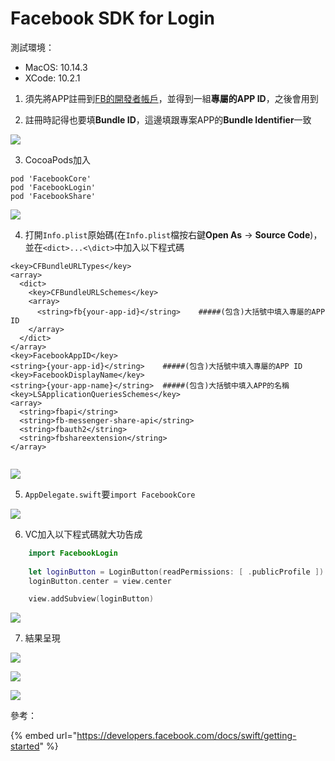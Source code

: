 # Facebook SDK for Login

測試環境：  
  - MacOS: 10.14.3  
  - XCode: 10.2.1

1. 須先將APP註冊到[FB的開發者帳戶](https://developers.facebook.com/apps/)，並得到一組**專屬的APP ID**，之後會用到

2. 註冊時記得也要填**Bundle ID**，這邊填跟專案APP的**Bundle Identifier**一致  
 

![](../../../.gitbook/assets/ying-mu-kuai-zhao-20190618-xia-wu-11.17.49.png)

3. CocoaPods加入  

```text
pod 'FacebookCore'
pod 'FacebookLogin'
pod 'FacebookShare'
```

![](../../../.gitbook/assets/ying-mu-kuai-zhao-20190618-xia-wu-11.23.47.png)

4. 打開`Info.plist`原始碼\(在`Info.plist`檔按右鍵**Open As** -&gt; **Source Code**\)，並在`<dict>...<\dict>`中加入以下程式碼

```markup
<key>CFBundleURLTypes</key>
<array>
  <dict>
    <key>CFBundleURLSchemes</key>
    <array>
      <string>fb{your-app-id}</string>    #####(包含)大括號中填入專屬的APP ID
    </array>
  </dict>
</array>
<key>FacebookAppID</key>
<string>{your-app-id}</string>    #####(包含)大括號中填入專屬的APP ID
<key>FacebookDisplayName</key>
<string>{your-app-name}</string>  #####(包含)大括號中填入APP的名稱
<key>LSApplicationQueriesSchemes</key>
<array>
  <string>fbapi</string>
  <string>fb-messenger-share-api</string>
  <string>fbauth2</string>
  <string>fbshareextension</string>
</array>
  
```

![](../../../.gitbook/assets/ying-mu-kuai-zhao-20190618-xia-wu-11.33.40.png)

5. `AppDelegate.swift`要`import FacebookCore` 

![](../../../.gitbook/assets/ying-mu-kuai-zhao-20190618-xia-wu-11.40.36.png)

6. VC加入以下程式碼就大功告成

```swift
    import FacebookLogin
    
    let loginButton = LoginButton(readPermissions: [ .publicProfile ])
    loginButton.center = view.center

    view.addSubview(loginButton)
```

![](../../../.gitbook/assets/ying-mu-kuai-zhao-20190618-xia-wu-11.42.55.png)

7. 結果呈現

![](../../../.gitbook/assets/simulator-screen-shot-iphone-x-2019-06-18-at-23.44.18.png)

![](../../../.gitbook/assets/simulator-screen-shot-iphone-x-2019-06-18-at-23.44.33.png)

![](../../../.gitbook/assets/simulator-screen-shot-iphone-x-2019-06-18-at-23.44.43.png)



參考：

{% embed url="https://developers.facebook.com/docs/swift/getting-started" %}




